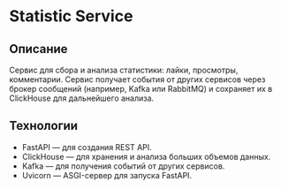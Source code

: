# Statistic Service

## Описание
Сервис для сбора и анализа статистики: лайки, просмотры, комментарии. Сервис получает события от других сервисов через брокер сообщений (например, Kafka или RabbitMQ) и сохраняет их в ClickHouse для дальнейшего анализа.

## Технологии
- FastAPI — для создания REST API.
- ClickHouse — для хранения и анализа больших объемов данных.
- Kafka — для получения событий от других сервисов.
- Uvicorn — ASGI-сервер для запуска FastAPI.